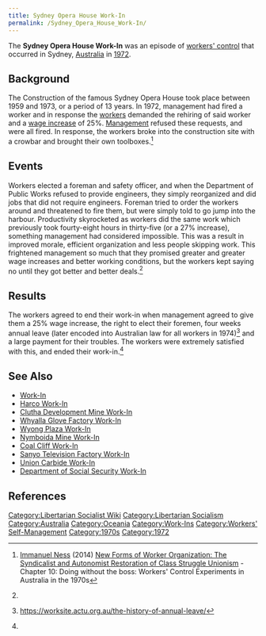 ```yaml
---
title: Sydney Opera House Work-In
permalink: /Sydney_Opera_House_Work-In/
---
```


The **Sydney Opera House Work-In** was an episode of [workers'
control](Workers'_Self-Management.md "wikilink") that occurred in Sydney,
[Australia](Commonwealth_of_Australia.md "wikilink") in
[1972](Timeline_of_Libertarian_Socialism_in_Oceania.md "wikilink").

## Background

The Construction of the famous Sydney Opera House took place between
1959 and 1973, or a period of 13 years. In 1972, management had fired a
worker and in response the [workers](Working_Class.md "wikilink") demanded
the rehiring of said worker and a [wage
increase](Wage_Labour.md "wikilink") of 25%.
[Management](Bosses.md "wikilink") refused these requests, and were all
fired. In response, the workers broke into the construction site with a
crowbar and brought their own toolboxes.[^1]

## Events

Workers elected a foreman and safety officer, and when the Department of
Public Works refused to provide engineers, they simply reorganized and
did jobs that did not require engineers. Foreman tried to order the
workers around and threatened to fire them, but were simply told to go
jump into the harbour. Productivity skyrocketed as workers did the same
work which previously took fourty-eight hours in thirty-five (or a 27%
increase), something management had considered impossible. This was a
result in improved morale, efficient organization and less people
skipping work. This frightened management so much that they promised
greater and greater wage increases and better working conditions, but
the workers kept saying no until they got better and better deals.[^2]

## Results

The workers agreed to end their work-in when management agreed to give
them a 25% wage increase, the right to elect their foremen, four weeks
annual leave (later encoded into Australian law for all workers in
1974)[^3] and a large payment for their troubles. The workers were
extremely satisfied with this, and ended their work-in.[^4]

## See Also

- [Work-In](Work-In.md "wikilink")
- [Harco Work-In](Harco_Work-In.md "wikilink")
- [Clutha Development Mine
  Work-In](Clutha_Development_Mine_Work-In.md "wikilink")
- [Whyalla Glove Factory
  Work-In](Whyalla_Glove_Factory_Work-In.md "wikilink")
- [Wyong Plaza Work-In](Wyong_Plaza_Work-In.md "wikilink")
- [Nymboida Mine Work-In](Nymboida_Mine_Work-In.md "wikilink")
- [Coal Cliff Work-In](Coal_Cliff_Work-In.md "wikilink")
- [Sanyo Television Factory
  Work-In](Sanyo_Television_Factory_Work-In.md "wikilink")
- [Union Carbide Work-In](Union_Carbide_Work-In.md "wikilink")
- [Department of Social Security
  Work-In](Department_of_Social_Security_Work-In.md "wikilink")

## References

<references />

[Category:Libertarian Socialist
Wiki](Category:Libertarian_Socialist_Wiki.md "wikilink")
[Category:Libertarian
Socialism](Category:Libertarian_Socialism.md "wikilink")
[Category:Australia](Category:Australia.md "wikilink")
[Category:Oceania](Category:Oceania.md "wikilink")
[Category:Work-Ins](Category:Work-Ins.md "wikilink") [Category:Workers'
Self-Management](Category:Workers'_Self-Management.md "wikilink")
[Category:1970s](Category:1970s.md "wikilink")
[Category:1972](Category:1972.md "wikilink")

[^1]: [Immanuel Ness](Immanuel_Ness.md "wikilink") (2014) [New Forms of
    Worker Organization: The Syndicalist and Autonomist Restoration of
    Class Struggle
    Unionism](New_Forms_of_Worker_Organization:_The_Syndicalist_and_Autonomist_Restoration_of_Class_Struggle_Unionism.md "wikilink") -
    Chapter 10: Doing without the boss: Workers' Control Experiments in
    Australia in the 1970s

[^2]:

[^3]: <https://worksite.actu.org.au/the-history-of-annual-leave/>

[^4]: